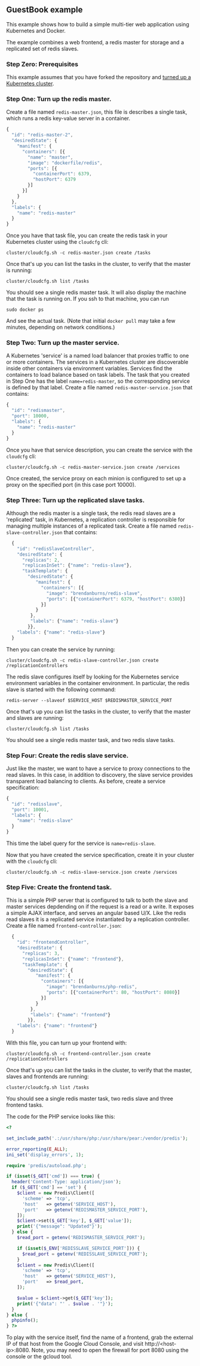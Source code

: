 ## GuestBook example

This example shows how to build a simple multi-tier web application using Kubernetes and Docker.

The example combines a web frontend, a redis master for storage and a replicated set of redis slaves.

### Step Zero: Prerequisites
This example assumes that you have forked the repository and [turned up a Kubernetes cluster](https://github.com/GoogleCloudPlatform/kubernetes-new#setup).


### Step One: Turn up the redis master.

Create a file named `redis-master.json`, this file is describes a single task, which runs a redis key-value server in a container.

```javascript
{
  "id": "redis-master-2",
  "desiredState": {
    "manifest": {
      "containers": [{
        "name": "master",
        "image": "dockerfile/redis",
        "ports": [{
          "containerPort": 6379,
          "hostPort": 6379
        }]
      }]
    }
  },
  "labels": {
    "name": "redis-master"
  }
}
```

Once you have that task file, you can create the redis task in your Kubernetes cluster using the `cloudcfg` cli:

```shell
cluster/cloudcfg.sh -c redis-master.json create /tasks
```

Once that's up you can list the tasks in the cluster, to verify that the master is running:

```shell
cluster/cloudcfg.sh list /tasks
```

You should see a single redis master task.  It will also display the machine that the task is running on.  If you ssh to that machine, you can run
```shell
sudo docker ps
```

And see the actual task.  (Note that initial `docker pull` may take a few minutes, depending on network conditions.)

### Step Two: Turn up the master service.
A Kubernetes 'service' is a named load balancer that proxies traffic to one or more containers.  The services in a Kubernetes cluster are discoverable inside other containers via environment variables.  Services find the containers to load balance based on task labels.  The task that you created in Step One has the label `name=redis-master`, so the corresponding service is defined by that label.  Create a file named `redis-master-service.json` that contains:

```javascript
{
  "id": "redismaster",
  "port": 10000,
  "labels": {
    "name": "redis-master"
  }
}
```

Once you have that service description, you can create the service with the `cloudcfg` cli:

```shell
cluster/cloudcfg.sh -c redis-master-service.json create /services
```

Once created, the service proxy on each minion is configured to set up a proxy on the specified port (in this case port 10000).

### Step Three: Turn up the replicated slave tasks.
Although the redis master is a single task, the redis read slaves are a 'replicated' task, in Kubernetes, a replication controller is responsible for managing multiple instances of a replicated task.  Create a file named `redis-slave-controller.json` that contains:

```javascript
  {
    "id": "redisSlaveController",
    "desiredState": {
      "replicas": 2,
      "replicasInSet": {"name": "redis-slave"},
      "taskTemplate": {
        "desiredState": {
           "manifest": {
             "containers": [{
               "image": "brendanburns/redis-slave",
               "ports": [{"containerPort": 6379, "hostPort": 6380}]
             }]
           }
         },
         "labels": {"name": "redis-slave"}
        }},
    "labels": {"name": "redis-slave"}
  }
```

Then you can create the service by running:

```shell
cluster/cloudcfg.sh -c redis-slave-controller.json create /replicationControllers
```

The redis slave configures itself by looking for the Kubernetes service environment variables in the container environment.  In particular, the redis slave is started with the following command:

```shell
redis-server --slaveof $SERVICE_HOST $REDISMASTER_SERVICE_PORT
```

Once that's up you can list the tasks in the cluster, to verify that the master and slaves are running:

```shell
cluster/cloudcfg.sh list /tasks
```

You should see a single redis master task, and two redis slave tasks.

### Step Four: Create the redis slave service.

Just like the master, we want to have a service to proxy connections to the read slaves.  In this case, in addition to discovery, the slave service provides transparent load balancing to clients.  As before, create a service specification:

```javascript
{
  "id": "redisslave",
  "port": 10001,
  "labels": {
    "name": "redis-slave"
  }
}
```

This time the label query for the service is `name=redis-slave`.

Now that you have created the service specification, create it in your cluster with the `cloudcfg` cli:

```shell
cluster/cloudcfg.sh -c redis-slave-service.json create /services
```

### Step Five: Create the frontend task.

This is a simple PHP server that is configured to talk to both the slave and master services depdending on if the request is a read or a write.  It exposes a simple AJAX interface, and serves an angular based U/X.  Like the redis read slaves it is a replicated service instantiated by a replication controller.  Create a file named `frontend-controller.json`:

```javascript
  {
    "id": "frontendController",
    "desiredState": {
      "replicas": 3,
      "replicasInSet": {"name": "frontend"},
      "taskTemplate": {
        "desiredState": {
           "manifest": {
             "containers": [{
               "image": "brendanburns/php-redis",
               "ports": [{"containerPort": 80, "hostPort": 8080}]
             }]
           }
         },
         "labels": {"name": "frontend"}
        }},
    "labels": {"name": "frontend"}
  }
```

With this file, you can turn up your frontend with:

```shell
cluster/cloudcfg.sh -c frontend-controller.json create /replicationControllers
```

Once that's up you can list the tasks in the cluster, to verify that the master, slaves and frontends are running:

```shell
cluster/cloudcfg.sh list /tasks
```

You should see a single redis master task, two redis slave and three frontend tasks.

The code for the PHP service looks like this:
```php
<?

set_include_path('.:/usr/share/php:/usr/share/pear:/vendor/predis');

error_reporting(E_ALL);
ini_set('display_errors', 1);

require 'predis/autoload.php';

if (isset($_GET['cmd']) === true) {
  header('Content-Type: application/json');
  if ($_GET['cmd'] == 'set') {
    $client = new Predis\Client([
      'scheme' => 'tcp',
      'host'   => getenv('SERVICE_HOST'),
      'port'   => getenv('REDISMASTER_SERVICE_PORT'),
    ]);
    $client->set($_GET['key'], $_GET['value']);
    print('{"message": "Updated"}');
  } else {
    $read_port = getenv('REDISMASTER_SERVICE_PORT');

    if (isset($_ENV['REDISSLAVE_SERVICE_PORT'])) {
      $read_port = getenv('REDISSLAVE_SERVICE_PORT');
    }
    $client = new Predis\Client([
      'scheme' => 'tcp',
      'host'   => getenv('SERVICE_HOST'),
      'port'   => $read_port,
    ]);

    $value = $client->get($_GET['key']);
    print('{"data": "' . $value . '"}');
  }
} else {
  phpinfo();
} ?>
```

To play with the service itself, find the name of a frontend, grab the external IP of that host from the Google Cloud Console, and visit http://&lt;host-ip&gt;:8080. Note, you may need to open the firewall for port 8080 using the console or the gcloud tool.
